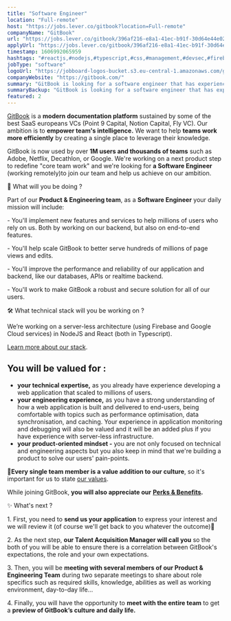 ```yaml
---
title: "Software Engineer"
location: "Full-remote"
host: "https://jobs.lever.co/gitbook?location=Full-remote"
companyName: "GitBook"
url: "https://jobs.lever.co/gitbook/396af216-e8a1-41ec-b91f-30d64e44e02b"
applyUrl: "https://jobs.lever.co/gitbook/396af216-e8a1-41ec-b91f-30d64e44e02b/apply"
timestamp: 1606992065959
hashtags: "#reactjs,#nodejs,#typescript,#css,#management,#devsec,#firebase,#photoshop,#monitoring"
jobType: "software"
logoUrl: "https://jobboard-logos-bucket.s3.eu-central-1.amazonaws.com/gitbook"
companyWebsite: "https://gitbook.com/"
summary: "GitBook is looking for a software engineer that has experience in: #reactjs, #nodejs, #typescript."
summaryBackup: "GitBook is looking for a software engineer that has experience in: #reactjs, #nodejs, #typescript."
featured: 2
---
```


[GitBook](https://www.gitbook.com/) is a **modern documentation platform** sustained by some of the best SaaS europeans VCs (Point 9 Capital, Notion Capital, Fly VC). Our ambition is to **empower team's intelligence.** We want to help **teams work more efficiently** by creating a single place to leverage their knowledge.

GitBook is now used by over **1M users and thousands of teams** such as Adobe, Netflix, Decathlon, or Google. We're working on a next product step to redefine "core team work" and we're looking for **a Software Engineer** (working remotely)to join our team and help us achieve on our ambition. 

🙌 What will you be doing ?

Part of our **Product & Engineering team**, as a **Software Engineer** your daily mission will include:

\- You'll implement new features and services to help millions of users who rely on us. Both by working on our backend, but also on end-to-end features.

\- You'll help scale GitBook to better serve hundreds of millions of page views and edits.

\- You'll improve the performance and reliability of our application and backend, like our databases, APIs or realtime backend.

\- You'll work to make GitBook a robust and secure solution for all of our users.

🛠 What technical stack will you be working on ? 

We’re working on a server-less architecture (using Firebase and Google Cloud services) in NodeJS and React (both in Typescript).

[Learn more about our stack](https://stackshare.io/gitbook/gitbook). 

## You will be valued for :

*   **your technical expertise,** as you already have experience developing a web application that scaled to millions of users.
*   **your engineering experience,** as you have a strong understanding of how a web application is built and delivered to end-users, being comfortable with topics such as performance optimisation, data synchronisation, and caching. Your experience in application monitoring and debugging will also be valued and it will be an added plus if you have experience with server-less infrastructure.
*   **your product-oriented mindset -** you are not only focused on technical and engineering aspects but you also keep in mind that we're building a product to solve our users' pain-points. 

👥**Every single team member is a value addition to our culture**, so it's important for us to state [our values](https://jobs.gitbook.com/life-at-gitbook/our-values). 

While joining GitBook, **you will also appreciate our** [**Perks & Benefits**](https://jobs.gitbook.com/life-at-gitbook/perks-and-benefits)**.**

✨ What's next ?

1\. First, you need to **send us your application** to express your interest and we will review it (of course we'll get back to you whatever the outcome)🙂

2\. As the next step, **our Talent Acquisition Manager will call you** so the both of you will be able to ensure there is a correlation between GitBook's expectations, the role and your own expectations.

3\. Then, you will be **meeting with several members of our Product & Engineering Team** during two separate meetings to share about role specifics such as required skills, knowledge, abilities as well as working environment, day-to-day life...

4\. Finally, you will have the opportunity to **meet with the entire team** to get a **preview of GitBook’s culture and daily life.**

